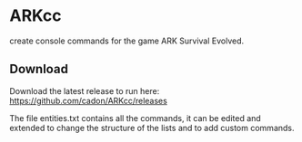 # ARKcc
create console commands for the game ARK Survival Evolved.

## Download
Download the latest release to run here: https://github.com/cadon/ARKcc/releases

The file entities.txt contains all the commands, it can be edited and extended to change the structure of the lists and to add custom commands.
